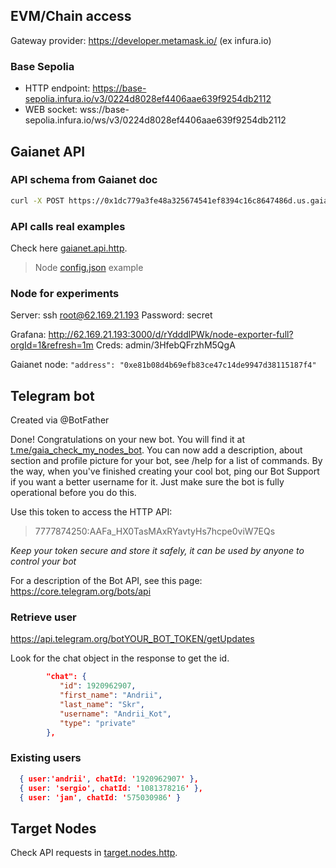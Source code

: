 ## EVM/Chain access

Gateway provider: https://developer.metamask.io/ (ex infura.io)

### Base Sepolia

- HTTP endpoint: <https://base-sepolia.infura.io/v3/0224d8028ef4406aae639f9254db2112>
- WEB socket: wss://base-sepolia.infura.io/ws/v3/0224d8028ef4406aae639f9254db2112

## Gaianet API

### API schema from Gaianet doc

```bash
curl -X POST https://0x1dc779a3fe48a325674541ef8394c16c8647486d.us.gaianet.network/v1/chat/completions  -H 'accept: application/json'  -H 'Content-Type: application/json' -d '{"messages":[{"role":"system", "content": "You are a helpful assistant."}, {"role":"user", "content": "Where is Paris?"}]}'
```

### API calls real examples

Check here [gaianet.api.http](/api/gaianet.api.http).

> Node [config.json](/gaianet_config.json) example

### Node for experiments

Server: ssh root@62.169.21.193
Password: secret

Grafana: <http://62.169.21.193:3000/d/rYdddlPWk/node-exporter-full?orgId=1&refresh=1m>
Creds: admin/3HfebQFrzhM5QgA

Gaianet node: `"address": "0xe81b08d4b69efb83ce47c14de9947d38115187f4"`

## Telegram bot

Created via @BotFather

Done! Congratulations on your new bot. You will find it at [t.me/gaia_check_my_nodes_bot](t.me/gaia_check_my_nodes_bot). You can now add a description, about section and profile picture for your bot, see /help for a list of commands. By the way, when you've finished creating your cool bot, ping our Bot Support if you want a better username for it. Just make sure the bot is fully operational before you do this.

Use this token to access the HTTP API:

> 7777874250:AAFa_HX0TasMAxRYavtyHs7hcpe0viW7EQs

*Keep your token secure and store it safely, it can be used by anyone to control your bot*

For a description of the Bot API, see this page: https://core.telegram.org/bots/api

### Retrieve user

https://api.telegram.org/botYOUR_BOT_TOKEN/getUpdates

Look for the chat object in the response to get the id.

```json
        "chat": {
           "id": 1920962907,
           "first_name": "Andrii",
           "last_name": "Skr",
           "username": "Andrii_Kot",
           "type": "private"
        },
```

### Existing users

```json
  { user:'andrii', chatId: '1920962907' },
  { user: 'sergio', chatId: '1081378216' },
  { user: 'jan', chatId: '575030986' }
```

## Target Nodes

Check API requests in [target.nodes.http](/api/target.nodes.http).